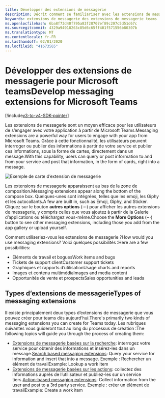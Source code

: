 ```yaml
---
title: Développer des extensions de messagerie
description: Décrit comment se familiariser avec les extensions de messagerie dans Microsoft teams
keywords: extensions de messagerie des extensions de messagerie teams
ms.openlocfilehash: 6ba8f73d40f795a83f28707ef89c207c5d51d67c
ms.sourcegitcommit: 4329a94918263c85d6c65ff401f571556b80307b
ms.translationtype: MT
ms.contentlocale: fr-FR
ms.lasthandoff: 02/01/2020
ms.locfileid: "41673565"
---
```

# <a name="develop-messaging-extensions-for-microsoft-teams"></a><span data-ttu-id="8db7f-104">Développer des extensions de messagerie pour Microsoft teams</span><span class="sxs-lookup"><span data-stu-id="8db7f-104">Develop messaging extensions for Microsoft Teams</span></span>

[!include[v3-to-v4-SDK-pointer](~/includes/v3-to-v4-pointer-me.md)]

<span data-ttu-id="8db7f-105">Les extensions de messagerie sont un moyen efficace pour les utilisateurs de s’engager avec votre application à partir de Microsoft Teams.</span><span class="sxs-lookup"><span data-stu-id="8db7f-105">Messaging extensions are a powerful way for users to engage with your app from Microsoft Teams.</span></span> <span data-ttu-id="8db7f-106">Grâce à cette fonctionnalité, les utilisateurs peuvent interroger ou publier des informations à partir de votre service et publier ces informations, sous la forme de cartes, directement dans un message.</span><span class="sxs-lookup"><span data-stu-id="8db7f-106">With this capability, users can query or post information to and from your service and post that information, in the form of cards, right into a message.</span></span>

![Exemple de carte d’extension de messagerie](~/assets/images/compose-extensions/ceexample.png)

<span data-ttu-id="8db7f-108">Les extensions de messagerie apparaissent au bas de la zone de composition.</span><span class="sxs-lookup"><span data-stu-id="8db7f-108">Messaging extensions appear along the bottom of the compose box.</span></span> <span data-ttu-id="8db7f-109">Quelques-unes sont intégrées, telles que les emoji, les Giphy et les autocollants.</span><span class="sxs-lookup"><span data-stu-id="8db7f-109">A few are built in, such as Emoji, Giphy, and Sticker.</span></span> <span data-ttu-id="8db7f-110">Cliquez sur le bouton **autres options** (**&#8943;**) pour afficher les autres extensions de messagerie, y compris celles que vous ajoutez à partir de la Galerie d’applications ou téléchargez vous-même.</span><span class="sxs-lookup"><span data-stu-id="8db7f-110">Choose the **More Options** (**&#8943;**) button to see other messaging extensions, including those you add from the app gallery or upload yourself.</span></span>

<span data-ttu-id="8db7f-111">Comment utiliseriez-vous les extensions de messagerie ?</span><span class="sxs-lookup"><span data-stu-id="8db7f-111">How would you use messaging extensions?</span></span> <span data-ttu-id="8db7f-112">Voici quelques possibilités :</span><span class="sxs-lookup"><span data-stu-id="8db7f-112">Here are a few possibilities:</span></span>

* <span data-ttu-id="8db7f-113">Éléments de travail et bogues</span><span class="sxs-lookup"><span data-stu-id="8db7f-113">Work items and bugs</span></span>
* <span data-ttu-id="8db7f-114">Tickets de support client</span><span class="sxs-lookup"><span data-stu-id="8db7f-114">Customer support tickets</span></span>
* <span data-ttu-id="8db7f-115">Graphiques et rapports d’utilisation</span><span class="sxs-lookup"><span data-stu-id="8db7f-115">Usage charts and reports</span></span>
* <span data-ttu-id="8db7f-116">Images et contenu multimédia</span><span class="sxs-lookup"><span data-stu-id="8db7f-116">Images and media content</span></span>
* <span data-ttu-id="8db7f-117">Opportunités de vente et prospects</span><span class="sxs-lookup"><span data-stu-id="8db7f-117">Sales opportunities and leads</span></span>

## <a name="types-of-messaging-extensions"></a><span data-ttu-id="8db7f-118">Types d’extensions de messagerie</span><span class="sxs-lookup"><span data-stu-id="8db7f-118">Types of messaging extensions</span></span>

<span data-ttu-id="8db7f-119">Il existe principalement deux types d’extensions de messagerie que vous pouvez créer pour teams dès aujourd’hui.</span><span class="sxs-lookup"><span data-stu-id="8db7f-119">There's primarily two kinds of messaging extensions you can create for Teams today.</span></span> <span data-ttu-id="8db7f-120">Les rubriques suivantes vous guideront tout au long du processus de création :</span><span class="sxs-lookup"><span data-stu-id="8db7f-120">The following topics will guide you through the process of creating them:</span></span>

* <span data-ttu-id="8db7f-121">[Extensions de messagerie basées sur la recherche](~/resources/messaging-extension-v3/search-extensions.md): interrogez votre service pour obtenir des informations et insérez-les dans un message.</span><span class="sxs-lookup"><span data-stu-id="8db7f-121">[Search based messaging extensions](~/resources/messaging-extension-v3/search-extensions.md): Query your service for information and insert that into a message.</span></span> <span data-ttu-id="8db7f-122">Exemple : Rechercher un élément de travail</span><span class="sxs-lookup"><span data-stu-id="8db7f-122">Example: Lookup a work item</span></span>
* <span data-ttu-id="8db7f-123">[Extensions de messagerie basées sur les actions](~/resources/messaging-extension-v3/create-extensions.md): collectez des informations auprès de l’utilisateur et publiez-les sur un service tiers.</span><span class="sxs-lookup"><span data-stu-id="8db7f-123">[Action-based messaging extensions](~/resources/messaging-extension-v3/create-extensions.md): Collect information from the user and post to a 3rd party service.</span></span> <span data-ttu-id="8db7f-124">Exemple : créer un élément de travail</span><span class="sxs-lookup"><span data-stu-id="8db7f-124">Example: Create a work item</span></span>
